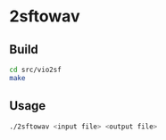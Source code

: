 2sftowav
========

## Build

```bash
cd src/vio2sf
make
```

## Usage

```bash
./2sftowav <input file> <output file>
```
